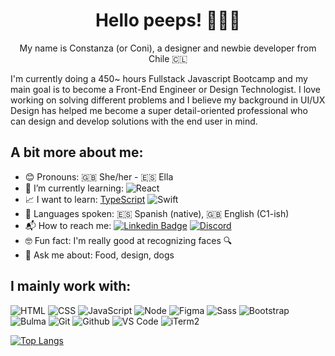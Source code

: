 <h1 align="center">Hello peeps! 🙋🏻‍♀️</h1>

<p align="center">My name is Constanza (or Coni), a designer and newbie developer from Chile 🇨🇱</p>
<p">I'm currently doing a 450~ hours Fullstack Javascript Bootcamp and my main goal is to become a Front-End Engineer or Design Technologist. I love working on solving different problems and I believe my background in UI/UX Design has helped me become a super detail-oriented professional who can design and develop solutions with the end user in mind.</p>

## A bit more about me:
- 😊 Pronouns: 🇬🇧 She/her - 🇪🇸 Ella
- 🌱 I’m currently learning: ![React](https://img.shields.io/badge/-React-61DAFB?&logo=react&logoColor=000000)
- 📈 I want to learn: [TypeScript](https://img.shields.io/badge/-TypeScript-3178C6?&logo=typescript&logoColor=ffffff) ![Swift](https://img.shields.io/badge/-Swift-F05138?&logo=swift&logoColor=ffffff)
- 📢 Languages spoken: 🇪🇸 Spanish (native), 🇬🇧 English (C1-ish)
- 📬 How to reach me: [![Linkedin Badge](https://img.shields.io/badge/-LinkedIn-0A66C2?&logo=Linkedin&logoColor=white&link=https://www.linkedin.com/in/cbmorales/?locale=en_US)](https://www.linkedin.com/in/cbmorales/?locale=en_US) [![Discord](https://img.shields.io/badge/-Discord-5865F2?&logo=Discord&logoColor=white&link=https://discord.com/users/Coni#9151/)](https://discord.com/users/Coni#9151/)
- 🤓 Fun fact: I'm really good at recognizing faces 🔍
- 💬 Ask me about: Food, design, dogs


## I mainly work with:

![HTML](https://img.shields.io/badge/-HTML-E34F26?&logo=html5&logoColor=ffffff)
![CSS](https://img.shields.io/badge/-CSS-1572B6?&logo=css3)
![JavaScript](https://img.shields.io/badge/-JavaScript-F7DF1E?&logo=javascript&logoColor=000000)
![Node](https://img.shields.io/badge/-Node-339933?&logo=nodedotjs&logoColor=ffffff)
![Figma](https://img.shields.io/badge/-Figma-F24E1E?&logo=figma&logoColor=ffffff)
![Sass](https://img.shields.io/badge/-Sass-%23CC6699?&logo=sass&logoColor=ffffff)
![Bootstrap](https://img.shields.io/badge/-Bootstrap-7952B3?&logo=bootstrap&logoColor=ffffff)
![Bulma](https://img.shields.io/badge/-Bulma-00D1B2?&logo=bulma&logoColor=ffffff)
![Git](https://img.shields.io/badge/-Git-%23F05032?&logo=git&logoColor=%23ffffff)
![Github](https://img.shields.io/badge/-Github-%231a202c?&logo=github&logoColor=ffffff)
![VS Code](https://img.shields.io/badge/-VSCode-%23007ACC?&logo=visual-studio-code)
![iTerm2](https://img.shields.io/badge/-iTerm2-000000?&logo=iterm2)

[![Top Langs](https://github-readme-stats.vercel.app/api/top-langs/?username=constanzamorales&layout=compact)](https://github.com/anuraghazra/github-readme-stats)
